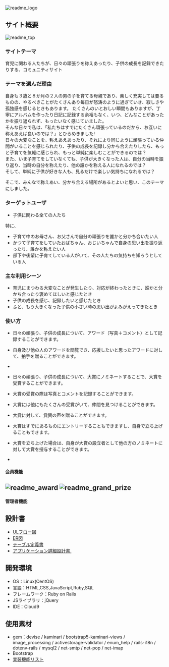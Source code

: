![readme_logo](https://github.com/user-attachments/assets/ad4e0d94-9e2a-4937-ab85-f376cc37b060)

## サイト概要
![readme_top](https://github.com/user-attachments/assets/e2784414-8582-4d00-8d2f-78a1ab631c2f)

### サイトテーマ
育児に関わる人たちが、日々の頑張りを称えあったり、子供の成長を記録できたりする、コミュニティサイト
​
### テーマを選んだ理由
自身も３歳と８か月の２人の男の子を育てる母親であり、楽しく充実しては要るものの、やるべきことがたくさんあり毎日が怒涛のように過ぎていき、寂しさや孤独感を感じるときもあります。
たくさんのいとおしい瞬間もありますが、丁寧にアルバムを作ったり日記に記録する余裕もなく、いつ、どんなことがあったかを振り返られず、もったいなく感じていました。<br>
そんな日々で私は、「私たちはすでにたくさん頑張っているのだから、お互いに称えあえば良いのでは？」とひらめきました!<br>
日々の大変なことを、称えあえあったり、それにより同じように頑張っている仲間がいることを感じられたり、子供の成長を記録し分かち合えたりしたら、もっと子育てを気軽に感じられ、もっと単純に楽しむことができるのでは？<br>
また、いま子育てをしていなくても、子供が大きくなった人は、自分の当時を振り返り、当時の自分を称えたり、他の誰かを称える人になれるのでは？<br>
そして、単純に子供が好きな人も、見るだけで楽しい気持ちになれるでは？<br>

そこで、みんなで称えあい、分かち合える場所があるとよいと思い、このテーマにしました。​

### ターゲットユーザ
- 子供に関わる全ての人たち<br>

特に、
- 子育て中のお母さん、お父さんで自分の頑張りを誰かと分かち合いたい人
- かつて子育てをしていたおばちゃん、おじいちゃんで自身の思い出を振り返ったり、誰かを称えたい人
- 部下や後輩に子育てしている人がいて、その人たちの気持ちを知ろうとしている人

### 主な利用シーン
- 育児にまつわる大変なことが発生したり、対応が終わったときに、誰かと分かち合ったり褒めてほしいと感じたとき
- 子供の成長を感じ、記録したいと感じたとき
- ふと、もう大きくなった子供の小さい時の思い出がよみがえってきたとき
​
### 使い方
- 日々の頑張り、子供の成長について、アワード（写真＋コメント）として記録することができます。
- 自身及び他の人のアワードを閲覧でき、応援したいと思ったアワードに対して、拍手を贈ることができます。
- 
- 日々の頑張り、子供の成長について、大賞にノミネートすることで、大賞を受賞することができます。
- 大賞の受賞の際は写真とコメントを記録することができます。
- 大賞には他にもたくさんの受賞がいて、仲間を見つけることができます。
- 大賞に対して、賞賛の声を贈ることができます。

- 大賞はすでにあるものにエントリーすることもできますし、自身で立ち上げることもできます。
- 大賞を立ち上げた場合は、自身が大賞の設立者として他の方のノミネートに対して大賞を授与することができます。
- 


#### 会員機能
![readme_award](https://github.com/user-attachments/assets/2333015d-18f0-4f77-84a5-9ccef63bd046)
![readme_grand_prize](https://github.com/user-attachments/assets/ed670f4f-1d7e-4a8f-a4f1-48b4f66a119b)
- 


#### 管理者機能


## 設計書
- [ ULフロー図 ](https://app.diagrams.net/#G1egRZsf9goaXpPlkSF_X4x5BKg0KqZmuM#%7B%22pageId%22%3A%22vM_IINC7GvCu65bmRso6%22%7D)
- [ ER図 ](https://app.diagrams.net/#G1GkH-bjAuObEUnXnBFJ5eA8Ljpb3CH6jq#%7B%22pageId%22%3A%22R2lEEEUBdFMjLlhIrx00%22%7D)
- [ テーブル定義書 ](https://docs.google.com/spreadsheets/d/10KsQRCorEq2EjdCFqAJHkodJjF2AwNHJOZSbTngyhWU/edit?gid=2018117380#gid=2018117380)
- [ アプリケーション詳細設計書 ](https://docs.google.com/spreadsheets/d/1eX3RK9tPRO7JskbN145NVe73VDO5KBbRvLUcWc_5gmI/edit?gid=906767343#gid=906767343)
​
## 開発環境
- OS：Linux(CentOS)
- 言語：HTML,CSS,JavaScript,Ruby,SQL
- フレームワーク：Ruby on Rails
- JSライブラリ：jQuery
- IDE：Cloud9
​
## 使用素材
- gem：devise / kaminari / bootstrap5-kaminari-views / image_processing / activestorage-validator / enum_help / rails-i18n / dotenv-rails / mysql2 / net-smtp / net-pop / net-imap
- Bootstrap
- [ 実装機能リスト ](https://docs.google.com/spreadsheets/d/1QrLY5_aXKrg0dv0VJqBIzQ5fwJNYz9gdWRfl8DUg68w/edit?gid=885378170#gid=885378170)